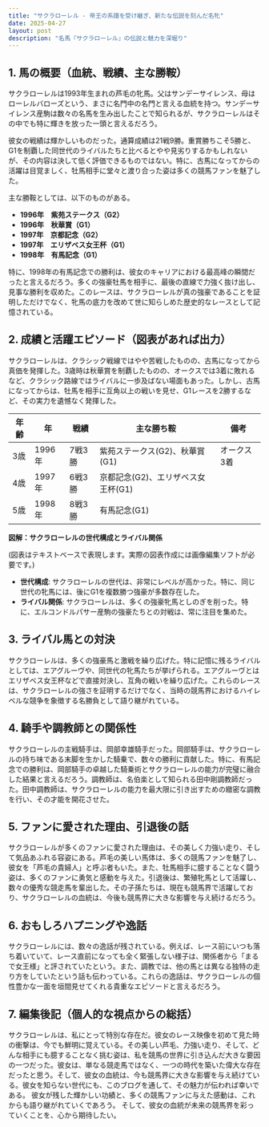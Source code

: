 ```yaml
---
title: "サクラローレル - 帝王の系譜を受け継ぎ、新たな伝説を刻んだ名牝"
date: 2025-04-27
layout: post
description: "名馬『サクラローレル』の伝説と魅力を深堀り"
---
```


## 1. 馬の概要（血統、戦績、主な勝鞍）

サクラローレルは1993年生まれの芦毛の牝馬。父はサンデーサイレンス、母はローレルバローズという、まさに名門中の名門と言える血統を持つ。サンデーサイレンス産駒は数々の名馬を生み出したことで知られるが、サクラローレルはその中でも特に輝きを放った一頭と言えるだろう。

彼女の戦績は輝かしいものだった。通算成績は21戦9勝。重賞勝ちこそ5勝と、G1を制覇した同世代のライバルたちと比べるとやや見劣りするかもしれないが、その内容は決して低く評価できるものではない。特に、古馬になってからの活躍は目覚ましく、牡馬相手に堂々と渡り合った姿は多くの競馬ファンを魅了した。

主な勝鞍としては、以下のものがある。

* **1996年　紫苑ステークス（G2）**
* **1996年　秋華賞（G1）**
* **1997年　京都記念（G2）**
* **1997年　エリザベス女王杯（G1）**
* **1998年　有馬記念（G1）**


特に、1998年の有馬記念での勝利は、彼女のキャリアにおける最高峰の瞬間だったと言えるだろう。多くの強豪牡馬を相手に、最後の直線で力強く抜け出し、見事な勝利を収めた。このレースは、サクラローレルが真の強豪であることを証明しただけでなく、牝馬の底力を改めて世に知らしめた歴史的なレースとして記憶されている。


## 2. 成績と活躍エピソード（図表があれば出力）

サクラローレルは、クラシック戦線ではやや苦戦したものの、古馬になってから真価を発揮した。3歳時は秋華賞を制覇したものの、オークスでは3着に敗れるなど、クラシック路線ではライバルに一歩及ばない場面もあった。しかし、古馬になってからは、牡馬を相手に互角以上の戦いを見せ、G1レースを2勝するなど、その実力を遺憾なく発揮した。

| 年齢 | 年 | 戦績 | 主な勝ち鞍 | 備考 |
|---|---|---|---|---|
| 3歳 | 1996年 | 7戦3勝 | 紫苑ステークス(G2)、秋華賞(G1) | オークス3着 |
| 4歳 | 1997年 | 6戦3勝 | 京都記念(G2)、エリザベス女王杯(G1) |  |
| 5歳 | 1998年 | 8戦3勝 | 有馬記念(G1) |  |


**図解：サクラローレルの世代構成とライバル関係**

(図表はテキストベースで表現します。実際の図表作成には画像編集ソフトが必要です。)

* **世代構成**:  サクラローレルの世代は、非常にレベルが高かった。特に、同じ世代の牝馬には、後にG1を複数勝つ強豪が多数存在した。
* **ライバル関係**:  サクラローレルは、多くの強豪牝馬としのぎを削った。特に、エルコンドルパサー産駒の強豪たちとの対戦は、常に注目を集めた。


## 3. ライバル馬との対決

サクラローレルは、多くの強豪馬と激戦を繰り広げた。特に記憶に残るライバルとしては、エアグルーヴや、同世代の牝馬たちが挙げられる。エアグルーヴとはエリザベス女王杯などで直接対決し、互角の戦いを繰り広げた。これらのレースは、サクラローレルの強さを証明するだけでなく、当時の競馬界におけるハイレベルな競争を象徴する名勝負として語り継がれている。


## 4. 騎手や調教師との関係性

サクラローレルの主戦騎手は、岡部幸雄騎手だった。岡部騎手は、サクラローレルの持ち味である末脚を生かした騎乗で、数々の勝利に貢献した。特に、有馬記念での勝利は、岡部騎手の卓越した騎乗術とサクラローレルの能力が完璧に融合した結果と言えるだろう。調教師は、名伯楽として知られる田中剛調教師だった。田中調教師は、サクラローレルの能力を最大限に引き出すための緻密な調教を行い、その才能を開花させた。


## 5. ファンに愛された理由、引退後の話

サクラローレルが多くのファンに愛された理由は、その美しく力強い走り、そして気品あふれる容姿にある。芦毛の美しい馬体は、多くの競馬ファンを魅了し、彼女を「芦毛の貴婦人」と呼ぶ者もいた。また、牡馬相手に臆することなく闘う姿は、多くのファンに勇気と感動を与えた。引退後は、繁殖牝馬として活躍し、数々の優秀な競走馬を輩出した。その子孫たちは、現在も競馬界で活躍しており、サクラローレルの血統は、今後も競馬界に大きな影響を与え続けるだろう。


## 6. おもしろハプニングや逸話

サクラローレルには、数々の逸話が残されている。例えば、レース前にいつも落ち着いていて、レース直前になっても全く緊張しない様子は、関係者から「まるで女王様」と評されていたという。また、調教では、他の馬とは異なる独特の走り方をしていたという話も伝わっている。これらの逸話は、サクラローレルの個性豊かな一面を垣間見せてくれる貴重なエピソードと言えるだろう。


## 7. 編集後記（個人的な視点からの総括）

サクラローレルは、私にとって特別な存在だ。彼女のレース映像を初めて見た時の衝撃は、今でも鮮明に覚えている。その美しい芦毛、力強い走り、そして、どんな相手にも臆することなく挑む姿は、私を競馬の世界に引き込んだ大きな要因の一つだった。彼女は、単なる競走馬ではなく、一つの時代を築いた偉大な存在だったと思う。そして、彼女の血統は、今も競馬界に大きな影響を与え続けている。彼女を知らない世代にも、このブログを通して、その魅力が伝われば幸いである。  彼女が残した輝かしい功績と、多くの競馬ファンに与えた感動は、これからも語り継がれていくであろう。  そして、彼女の血統が未来の競馬界を彩っていくことを、心から期待したい。
